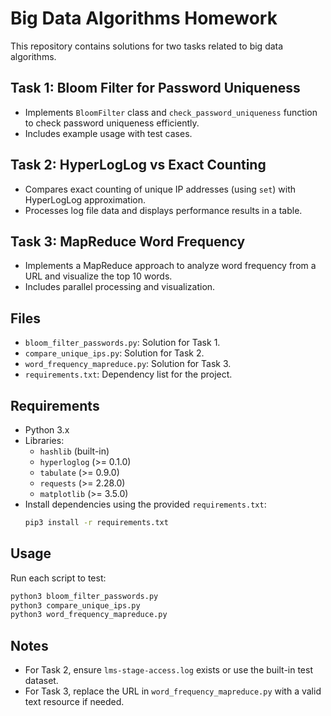 # Big Data Algorithms Homework

This repository contains solutions for two tasks related to big data algorithms.

## Task 1: Bloom Filter for Password Uniqueness
- Implements `BloomFilter` class and `check_password_uniqueness` function to check password uniqueness efficiently.
- Includes example usage with test cases.

## Task 2: HyperLogLog vs Exact Counting
- Compares exact counting of unique IP addresses (using `set`) with HyperLogLog approximation.
- Processes log file data and displays performance results in a table.

## Task 3: MapReduce Word Frequency
- Implements a MapReduce approach to analyze word frequency from a URL and visualize the top 10 words.
- Includes parallel processing and visualization.

## Files
- `bloom_filter_passwords.py`: Solution for Task 1.
- `compare_unique_ips.py`: Solution for Task 2.
- `word_frequency_mapreduce.py`: Solution for Task 3.
- `requirements.txt`: Dependency list for the project.

## Requirements
- Python 3.x
- Libraries:
  - `hashlib` (built-in)
  - `hyperloglog` (>= 0.1.0)
  - `tabulate` (>= 0.9.0)
  - `requests` (>= 2.28.0)
  - `matplotlib` (>= 3.5.0)
- Install dependencies using the provided `requirements.txt`:
  ```bash
  pip3 install -r requirements.txt
  ```

## Usage
Run each script to test:
```bash
python3 bloom_filter_passwords.py
python3 compare_unique_ips.py
python3 word_frequency_mapreduce.py
```

## Notes
- For Task 2, ensure `lms-stage-access.log` exists or use the built-in test dataset.
- For Task 3, replace the URL in `word_frequency_mapreduce.py` with a valid text resource if needed.